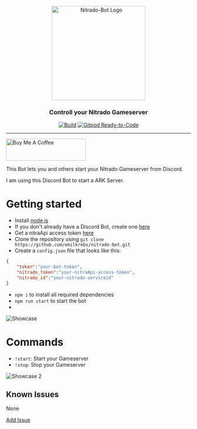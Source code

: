 <div id="logo" align="center">
  <a href="https://github.com/emilkrebs/Nitrado-Bot" target="_blank" rel="noopener noreferrer">
	  <img width="256" alt="Nitrado-Bot Logo" src="https://user-images.githubusercontent.com/68400102/171499841-642a53a2-e00d-4688-9637-c993a86a8161.png">
	</a>
  <h3>
    Controll your Nitrado Gameserver
  </h3>
</div>


<div id="badges" align="center">
  
   [![Build](https://github.com/emilkrebs/Nitrado-Bot/actions/workflows/build.yml/badge.svg)](https://github.com/emilkrebs/Nitrado-Bot/actions/workflows/build.yml)
   [![Gitpod Ready-to-Code](https://img.shields.io/badge/Gitpod-ready--to--code-blue?logo=gitpod)](https://gitpod.io/#https://github.com/emilkrebs/Nitrado-Bot)

</div>

<hr>

<a href="https://www.buymeacoffee.com/emilkrebs" target="_blank"><img src="https://cdn.buymeacoffee.com/buttons/v2/default-yellow.png" alt="Buy Me A Coffee" style="height: 60px !important;width: 217px !important;" ></a>

This Bot lets you and others start your Nitrado Gameserver from Discord. 

I am using this Discord Bot to start a ARK Server.

# Getting started
- Install [node.js](https://nodejs.org/en/)
- If you don't already have a Discord Bot, create one [here](https://discord.com/developers/applications/)
- Get a nitraApi access token [here](https://server.nitrado.net/deu/developer/tokens)
- Clone the repository using `git clone https://github.com/emilkrebs/nitrado-bot.git`
- Create a `config.json` file that looks like this:
```json
{
    "token":"your-bot-token",
    "nitrado_token":"your-nitraApi-access-token",
    "nitrado_id":"your-nitrado-serviceid"
}
```
- `npm i` to install all required dependencies
- `npm run start` to start the bot
- 
![Showcase](https://user-images.githubusercontent.com/68400102/171502599-4e5b7572-e83a-4144-a17b-f25d1cc6b6cb.png)


# Commands
- `!start`: Start your Gameserver
- `!stop`: Stop your Gameserver

![Showcase 2](https://user-images.githubusercontent.com/68400102/171891996-ad32af6b-b7db-428d-a0ae-11fcea4cacbc.png)

## Known Issues

None

[Add Issue](https://github.com/emilkrebs/Nitrado-Bot/issues/new)
